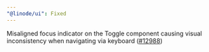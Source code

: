 ```yaml
---
"@linode/ui": Fixed
---
```


Misaligned focus indicator on the Toggle component causing visual inconsistency when navigating via keyboard ([#12988](https://github.com/linode/manager/pull/12988))
